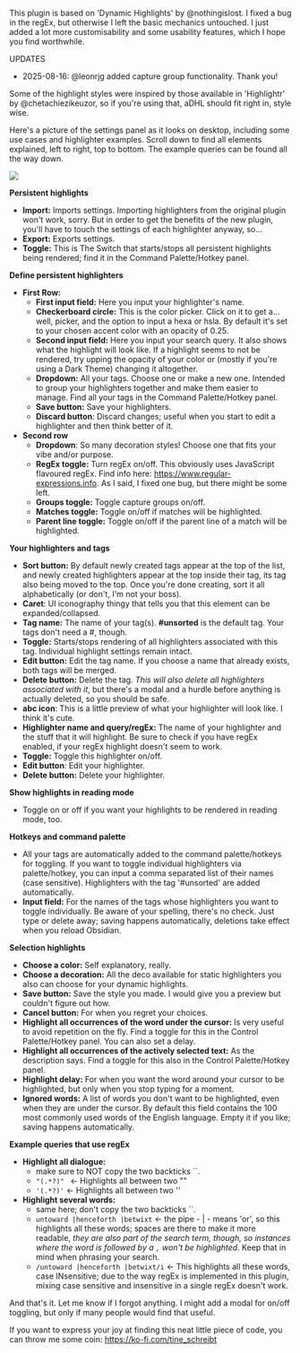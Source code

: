 This plugin is based on 'Dynamic Highlights' by @nothingislost. I fixed a bug in
the regEx, but otherwise I left the basic mechanics untouched. I just added a
lot more customisability and some usability features, which I hope you find
worthwhile.

UPDATES

- 2025-08-16: @leonrjg added capture group functionality. Thank you!

Some of the highlight styles were inspired by those available in 'Highlightr' by
@chetachiezikeuzor, so if you're using that, aDHL should fit right in, style
wise.

Here's a picture of the settings panel as it looks on desktop, including some
use cases and highlighter examples. Scroll down to find all elements explained,
left to right, top to bottom. The example queries can be found all the way down.

<img src="https://github.com/tine-schreibt/active_aDHL/blob/main/Another-dynamic-highlights-plugin.png?raw=true">

**Persistent highlights**

- **Import:** Imports settings. Importing highlighters from the original plugin
  won't work, sorry. But in order to get the benefits of the new plugin, you'll
  have to touch the settings of each highlighter anyway, so...
- **Export:** Exports settings.
- **Toggle:** This is The Switch that starts/stops all persistent highlights
  being rendered; find it in the Command Palette/Hotkey panel.

**Define persistent highlighters**

- **First Row:**
  - **First input field:** Here you input your highlighter's name.
  - **Checkerboard circle:** This is the color picker. Click on it to get a...
    well, picker, and the option to input a hexa or hsla. By default it's set to
    your chosen accent color with an opacity of 0.25.
  - **Second input field:** Here you input your search query. It also shows what
    the highlight will look like. If a highlight seems to not be rendered, try
    upping the opacity of your color or (mostly if you're using a Dark Theme)
    changing it altogether.
  - **Dropdown:** All your tags. Choose one or make a new one. Intended to group
    your highlighters together and make them easier to manage. Find all your
    tags in the Command Palette/Hotkey panel.
  - **Save button:** Save your highlighters.
  - **Discard button**: Discard changes; useful when you start to edit a
    highlighter and then think better of it.
- **Second row**
  - **Dropdown**: So many decoration styles! Choose one that fits your vibe
    and/or purpose.
  - **RegEx toggle:** Turn regEx on/off. This obviously uses JavaScript
    flavoured regEx. Find info here: https://www.regular-expressions.info. As I
    said, I fixed one bug, but there might be some left.
  - **Groups toggle:** Toggle capture groups on/off.
  - **Matches toggle:** Toggle on/off if matches will be highlighted.
  - **Parent line toggle:** Toggle on/off if the parent line of a match will be
    highlighted.

**Your highlighters and tags**

- **Sort button:** By default newly created tags appear at the top of the list,
  and newly created highlighters appear at the top inside their tag, its tag
  also being moved to the top. Once you're done creating, sort it all
  alphabetically (or don't, I'm not your boss).
- **Caret**: UI iconography thingy that tells you that this element can be
  expanded/collapsed.
- **Tag name:** The name of your tag(s). **#unsorted** is the default tag. Your
  tags don't need a #, though.
- **Toggle:** Starts/stops rendering of all highlighters associated with this
  tag. Individual highlight settings remain intact.
- **Edit button:** Edit the tag name. If you choose a name that already exists,
  both tags will be merged.
- **Delete button:** Delete the tag. _This will also delete all highlighters
  associated with it_, but there's a modal and a hurdle before anything is
  actually deleted, so you should be safe.
- **abc icon**: This is a little preview of what your highlighter will look
  like. I think it's cute.
- **Highlighter name and query/regEx:** The name of your highlighter and the
  stuff that it will highlight. Be sure to check if you have regEx enabled, if
  your regEx highlight doesn't seem to work.
- **Toggle:** Toggle this highlighter on/off.
- **Edit button**: Edit your highlighter.
- **Delete button:** Delete your highlighter.

**Show highlights in reading mode**

- Toggle on or off if you want your highlights to be rendered in reading mode,
  too.

**Hotkeys and command palette**

- All your tags are automatically added to the command palette/hotkeys for
  toggling. If you want to toggle individual highlighters via palette/hotkey,
  you can input a comma separated list of their names (case sensitive).
  Highlighters with the tag '#unsorted' are added automatically.
- **Input field:** For the names of the tags whose highlighters you want to
  toggle individually. Be aware of your spelling, there's no check. Just type or
  delete away; saving happens automatically, deletions take effect when you
  reload Obsidian.

**Selection highlights**

- **Choose a color:** Self explanatory, really.
- **Choose a decoration:** All the deco available for static highlighters you
  also can choose for your dynamic highlights.
- **Save button:** Save the style you made. I would give you a preview but
  couldn't figure out how.
- **Cancel button:** For when you regret your choices.
- **Highlight all occurrences of the word under the cursor:** Is very useful to
  avoid repetition on the fly. Find a toggle for this in the Control
  Palette/Hotkey panel. You can also set a delay.
- **Highlight all occurrences of the actively selected text:** As the
  description says. Find a toggle for this also in the Control Palette/Hotkey
  panel.
- **Highlight delay:** For when you want the word around your cursor to be
  highlighted, but only when you stop typing for a moment.
- **Ignored words:** A list of words you don't want to be highlighted, even when
  they are under the cursor. By default this field contains the 100 most
  commonly used words of the English language. Empty it if you like; saving
  happens automatically.

**Example queries that use regEx**

- **Highlight all dialogue:**
  - make sure to NOT copy the two backticks \`\`.
  - `"(.*?)" ` <- Highlights all between two ""
  - `'(.*?)'` <- Highlights all between two ''
- **Highlight several words:**
  - same here; don't copy the two backticks \`\`.
  - `untoward |henceforth |betwixt` <- the pipe - | - means 'or', so this
    highlights all these words; spaces are there to make it more readable, _they
    are also part of the search term, though, so instances where the word is
    followed by a `,` won't be highlighted_. Keep that in mind when phrasing
    your search.
  - `/untoward |henceforth |betwixt/i` <- This highlights all these words, case
    INsensitive; due to the way regEx is implemented in this plugin, mixing case
    sensitive and insensitive in a single regEx doesn't work.

And that's it. Let me know if I forgot anything. I might add a modal for on/off
toggling, but only if many people would find that useful.

If you want to express your joy at finding this neat little piece of code, you
can throw me some coin: https://ko-fi.com/tine_schreibt
